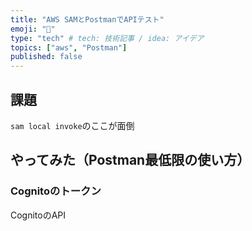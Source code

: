 ```yaml
---
title: "AWS SAMとPostmanでAPIテスト"
emoji: "🐥"
type: "tech" # tech: 技術記事 / idea: アイデア
topics: ["aws", "Postman"]
published: false
---
```

## 課題
`sam local invoke`のここが面倒

## やってみた（Postman最低限の使い方）
### Cognitoのトークン
CognitoのAPI
